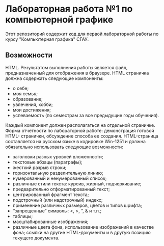 # Лабораторная работа №1 по компьютерной графике

Этот репозиторий содержит код для первой лабораторной работы по курсу "Компьютерная графика" СГАУ.

## Возможности
HTML. Результатом выполнения работы является файл, предназначенный для
отображения в браузере.
HTML страничка должна содержать следующие компоненты:
- о себе;
-  моя семья;
-  образование;
-  увлечения, хобби;
-  мои достижения;
-  успеваемость (по семестрам за все предыдущие годы обучения).

Каждый компонент должен располагаться на отдельной страничке.
Форма отчетности по лабораторной работе: демонстрация готовой HTML-
странички, обсуждение способа ее создания. HTML-страница составляется на русском
языке в кодировке Win-1251 и должна обязательно использовать следующие
возможности:
- заголовки разных уровней вложенности;
- текстовые абзацы (параграфы);
- жесткий разрыв строки;
- горизонтальную разделительную линию;
- нумерованный и ненумерованный список;
- различные стили текста: курсив, жирный, подчеркивание;
- предварительно отформатированный текст;
- центрированный фрагмент текста;
- подстрочный (или надстрочный) индекс;
- применение различных размеров, цветов и типов шрифта;
- “запрещенные” символы: <, >, ”, & и т.п.;
- таблицы;
- масштабированные изображения;
- различные цвета фона, использование изображений в качестве фона;
ссылки на другие HTML-документы и в другую позицию текущего документа.
